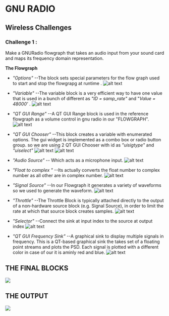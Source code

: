 # GNU RADIO
## Wireless Challenges 
### Challenge 1 :
Make a GNURadio flowgraph that takes an audio input from your sound card and maps its frequency domain representation. 

 **The Flowgraph**

- *"Options"* 
--The block sets special parameters for the flow graph used to start and stop the flowgrapg at runtime .
![alt text](https://github.com/Vishnu20054/Bi0S/blob/master/GNU%20RADIO/CHALLENGE%201/Image/Capture1.PNG)

- *"Variable"* 
--The variable block is a very efficient way to have one value that is used in a bunch of different as *"ID = samp_rate"* and "*Value = 48000'* . 
![alt text](https://github.com/Vishnu20054/Bi0S/blob/master/GNU%20RADIO/CHALLENGE%201/Image/Capture2.PNG)

- *"QT GUI Range"*
--A QT GUI Range block is used in the reference flowgraph as a volume control in gnu radio in our "FLOWGRAPH".
![alt text](https://github.com/Vishnu20054/Bi0S/blob/master/GNU%20RADIO/CHALLENGE%201/Image/Capture3.PNG)

- *"QT GUI Chooser"*
--This block creates a variable with enumerated options. The gui widget is implemented as a combo box or radio button group. so we are using 2 QT GUI Chooser with id as *"uisigtype"* and *"uiselect"*
![alt text](https://github.com/Vishnu20054/Bi0S/blob/master/GNU%20RADIO/CHALLENGE%201/Image/Capture4.PNG)
![alt text](https://github.com/Vishnu20054/Bi0S/blob/master/GNU%20RADIO/CHALLENGE%201/Image/Capture5.PNG)

- *"Audio Source"* 
-- Which acts as a microphone input.
![alt text](https://github.com/Vishnu20054/Bi0S/blob/master/GNU%20RADIO/CHALLENGE%201/Image/Capture6.PNG)

- *"Float to complex "* 
--Its actually converts the float number to complex number as all other are in complex number.
![alt text](https://github.com/Vishnu20054/Bi0S/blob/master/GNU%20RADIO/CHALLENGE%201/Image/Capture7.PNG)

- *"Signal Source"*
--In our Flowgraph it generates a variety of waveforms so we used to generate the waveform.
![alt text](https://github.com/Vishnu20054/Bi0S/blob/master/GNU%20RADIO/CHALLENGE%201/Image/Capture8.PNG)

- *"Throttle"*
--The Throttle Block is typically attached directly to the output of a non-hardware source block (e.g. Signal Source), in order to limit the rate at which that source block creates samples.
![alt text](https://github.com/Vishnu20054/Bi0S/blob/master/GNU%20RADIO/CHALLENGE%201/Image/Capture9.PNG)

- *"Selector"*
--Connect the sink at input index to the source at output index
![alt text](https://github.com/Vishnu20054/Bi0S/blob/master/GNU%20RADIO/CHALLENGE%201/Image/Capture10.PNG)

- *"QT GUI Frequency Sink"*
--A graphical sink to display multiple signals in frequency.
This is a QT-based graphical sink the takes set of a floating point streams and plots the PSD. Each signal is plotted with a different color in case of our it is aminly red and blue.
![alt text](https://github.com/Vishnu20054/Bi0S/blob/master/GNU%20RADIO/CHALLENGE%201/Image/Capture11.PNG)


## THE FINAL BLOCKS 
![](flowgraph.png)

## THE OUTPUT
![](OUTPUT.png)




